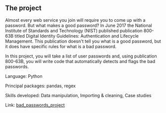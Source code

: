 ## The project

Almost every web service you join will require you to come up with a password. But what makes a good password? In June 2017 the National Institute of Standards and Technology (NIST) published publication 800-63B titled Digital Identity Guidelines: Authentication and Lifecycle Management. This publication doesn't tell you what is a good password, but it does have specific rules for what is a bad password.

In this project, you will take a list of user passwords and, using publication 800-63B, you will write code that automatically detects and flags the bad passwords.

Language: Python

Principal packages: pandas, regex

Skills developed: Data manipulation, Importing & cleaning, Case studies

Link: [bad_passwords_project](https://github.com/petoulemonde/petoulemonde.github.io/tree/main/docs/bad_passwords_project)





